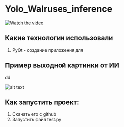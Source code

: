 # Yolo_Walruses_inference
[![Watch the video](https://i.stack.imgur.com/Vp2cE.png)](https://youtu.be/vt5fpE0bzSY)

## Какие технологии использовали
1. PyQt - создание приложения для 
## Пример выходной картинки от ИИ
dd

![alt text](https://imgbly.com/ib/2crIVC9QmV.jpg)
## Как запустить проект:
1. Скачать его с github
2. Запустить файл test.py
